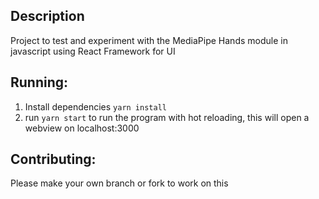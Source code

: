 ## Description

Project to test and experiment with the MediaPipe Hands module in javascript using React Framework for UI

## Running:

1. Install dependencies `yarn install`
2. run `yarn start` to run the program with hot reloading, this will open a webview on localhost:3000

## Contributing:

Please make your own branch or fork to work on this

